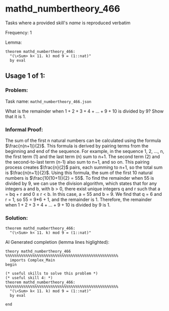 # mathd_numbertheory_466

Tasks where a provided skill's *name* is reproduced verbatim

Frequency: 1

Lemma:
```isabelle
theorem mathd_numbertheory_466:
  "(\<Sum> k< 11. k) mod 9 = (1::nat)"
  by eval
```


## Usage 1 of 1:
### Problem:
Task name: `mathd_numbertheory_466.json`

What is the remainder when $1 + 2 + 3 + 4 + \dots + 9 + 10$ is divided by 9? Show that it is 1.
### Informal Proof:
The sum of the first n natural numbers can be calculated using the formula $\frac{n(n+1)}{2}$. This formula is derived by pairing terms from the beginning and end of the sequence. For example, in the sequence 1, 2, ..., n, the first term (1) and the last term (n) sum to n+1. The second term (2) and the second-to-last term (n-1) also sum to n+1, and so on. This pairing process creates $\frac{n}{2}$ pairs, each summing to n+1, so the total sum is $\frac{n(n+1)}{2}$.  Using this formula, the sum of the first 10 natural numbers is $\frac{10(10+1)}{2} = 55$. To find the remainder when 55 is divided by 9, we can use the division algorithm, which states that for any integers a and b, with b > 0, there exist unique integers q and r such that a = bq + r and 0 ≤ r < b. In this case, a = 55 and b = 9. We find that q = 6 and r = 1, so 55 = 9*6 + 1, and the remainder is 1. Therefore, the remainder when $1 + 2 + 3 + 4 + \dots + 9 + 10$ is divided by 9 is 1.
### Solution:
```isabelle
theorem mathd_numbertheory_466:
  "(\<Sum> k< 11. k) mod 9 = (1::nat)"
```
AI Generated completion (lemma lines higlighted):
```isabelle
theory mathd_numbertheory_466 %%%%%%%%%%%%%%%%%%%%%%%%%%%%%%%%%%%%%%%%%%%%%%%%%%
  imports Complex_Main
begin

(* useful skills to solve this problem *)
(* useful skill 4: *)
theorem mathd_numbertheory_466: %%%%%%%%%%%%%%%%%%%%%%%%%%%%%%%%%%%%%%%%%%%%%%%%%%
  "(\<Sum> k< 11. k) mod 9 = (1::nat)"
  by eval

end
```
